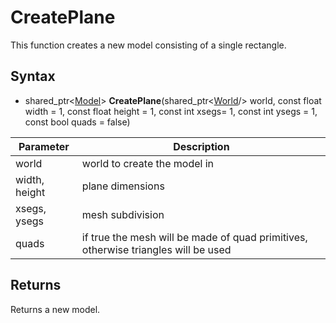 # CreatePlane

This function creates a new model consisting of a single rectangle.

## Syntax

- shared_ptr<[Model](Model.md)> **CreatePlane**(shared_ptr<[World](World.md)/> world, const float width = 1, const float height = 1, const int xsegs= 1, const int ysegs = 1, const bool quads = false)

| Parameter | Description |
|---|---|
| world | world to create the model in |
| width, height | plane dimensions |
| xsegs, ysegs | mesh subdivision |
| quads | if true the mesh will be made of quad primitives, otherwise triangles will be used |

## Returns

Returns a new model.
